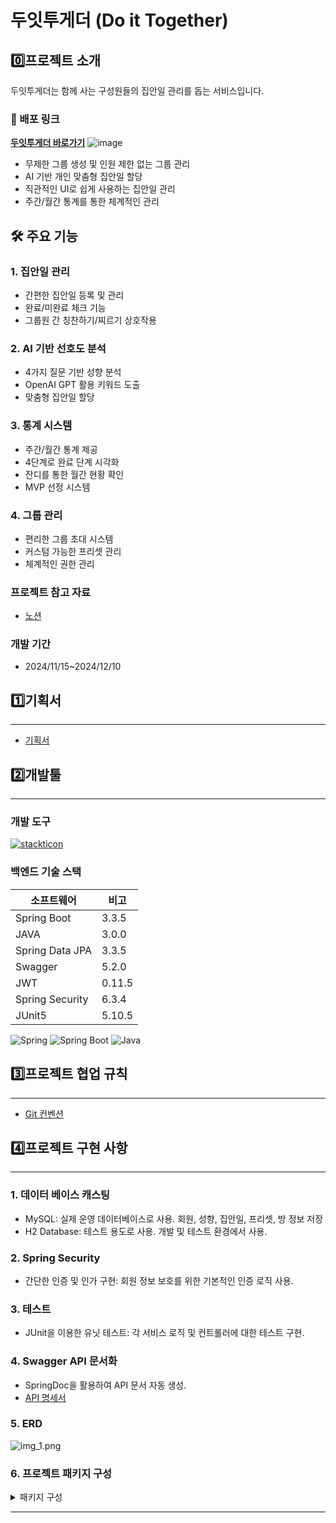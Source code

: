 # 두잇투게더 (Do it Together)

## 0️⃣프로젝트 소개
두잇투게더는 함께 사는 구성원들의 집안일 관리를 돕는 서비스입니다.

### 🔗 배포 링크
**[두잇투게더 바로가기](https://doit-together.vercel.app/)**
![image](https://github.com/user-attachments/assets/9ebc33ea-32fa-4d95-9df0-c3153b9a828c)

- 무제한 그룹 생성 및 인원 제한 없는 그룹 관리
- AI 기반 개인 맞춤형 집안일 할당
- 직관적인 UI로 쉽게 사용하는 집안일 관리
- 주간/월간 통계를 통한 체계적인 관리

## 🛠 주요 기능

### 1. 집안일 관리

- 간편한 집안일 등록 및 관리
- 완료/미완료 체크 기능
- 그룹원 간 칭찬하기/찌르기 상호작용

### 2. AI 기반 선호도 분석

- 4가지 질문 기반 성향 분석
- OpenAI GPT 활용 키워드 도출
- 맞춤형 집안일 할당

### 3. 통계 시스템

- 주간/월간 통계 제공
- 4단계로 완료 단계 시각화
- 잔디를 통한 월간 현황 확인
- MVP 선정 시스템

### 4. 그룹 관리

- 편리한 그룹 초대 시스템
- 커스텀 가능한 프리셋 관리
- 체계적인 권한 관리

### 프로젝트 참고 자료
* [노션](https://www.notion.so/13f74aba5e74803a8759df041286ef93)

### 개발 기간
* 2024/11/15~2024/12/10

## 1️⃣기획서
---
* [기획서](https://www.notion.so/7142dd98f2424ff4aca5626aa11b0af1)

## 2️⃣개발툴
---
### 개발 도구

[![stackticon](https://firebasestorage.googleapis.com/v0/b/stackticon-81399.appspot.com/o/images%2F1733713072747?alt=media&token=78c51470-61cd-43db-abd5-9e21da05b0e2)](https://github.com/msdio/stackticon)

### 백엔드 기술 스택
| 소프트웨어           | 비고     |
|-----------------|--------|
| Spring Boot     | 3.3.5  |
| JAVA            | 3.0.0  |
| Spring Data JPA | 3.3.5  |
| Swagger         | 5.2.0  |
| JWT             | 0.11.5 |
| Spring Security | 6.3.4  |
| JUnit5          | 5.10.5 |

![Spring](https://img.shields.io/badge/Spring-6DB33F?style=for-the-badge&logo=spring&logoColor=white)
![Spring Boot](https://img.shields.io/badge/Spring_Boot-6DB33F?style=for-the-badge&logo=spring-boot&logoColor=white)
![Java](https://img.shields.io/badge/Java-ED8B00?style=for-the-badge&logo=openjdk&logoColor=white)


## 3️⃣프로젝트 협업 규칙
---
* [Git 컨벤션](https://www.notion.so/Git-Convention-BE-5b8e90810b8f47509f8c98fa4a8f1e30)


## 4️⃣프로젝트 구현 사항
---
### 1. 데이터 베이스 캐스팅
* MySQL: 실제 운영 데이터베이스로 사용. 회원, 성향, 집안일, 프리셋, 방 정보 저장
* H2 Database: 테스트 용도로 사용. 개발 및 테스트 환경에서 사용.

### 2. Spring Security
* 간단한 인증 및 인가 구현: 회원 정보 보호를 위한 기본적인 인증 로직 사용.

### 3. 테스트
* JUnit을 이용한 유닛 테스트: 각 서비스 로직 및 컨트롤러에 대한 테스트 구현.

### 4. Swagger API 문서화
* SpringDoc을 활용하여 API 문서 자동 생성.
* [API 명세서](https://3.39.64.195.nip.io/api)

### 5. ERD
![img_1.png](img_1.png)

### 6. 프로젝트 패키지 구성
<details><summary> 패키지 구성 </summary>
    application

    ├─main
    │  ├─java
    │  │  └─com
    │  │      └─doittogether
    │  │          └─platform
    │  │              ├─application
    │  │              │  └─global
    │  │              │      ├─code
    │  │              │      ├─exception
    │  │              │      │  ├─channel
    │  │              │      │  ├─housework
    │  │              │      │  ├─personality
    │  │              │      │  ├─preset
    │  │              │      │  ├─reaction
    │  │              │      │  ├─redis
    │  │              │      │  ├─statistics
    │  │              │      │  └─user
    │  │              │      └─response
    │  │              ├─business
    │  │              │  ├─channel
    │  │              │  ├─housework
    │  │              │  ├─invite
    │  │              │  ├─openai
    │  │              │  │  ├─dto
    │  │              │  │  └─util
    │  │              │  ├─personality
    │  │              │  ├─preset
    │  │              │  ├─reaction
    │  │              │  ├─redis
    │  │              │  ├─stastics
    │  │              │  └─user
    │  │              ├─common
    │  │              │  ├─config
    │  │              │  │  └─jwt
    │  │              │  ├─exception
    │  │              │  └─oauth2
    │  │              │      ├─dto
    │  │              │      └─filter
    │  │              ├─domain
    │  │              │  ├─entity
    │  │              │  └─enumeration
    │  │              ├─infrastructure
    │  │              │  ├─handler
    │  │              │  │  └─redis
    │  │              │  └─persistence
    │  │              │      ├─channel
    │  │              │      ├─housework
    │  │              │      ├─personality
    │  │              │      ├─preset
    │  │              │      ├─reaction
    │  │              │      └─user
    │  │              └─presentation
    │  │                  ├─controller
    │  │                  │  ├─channel
    │  │                  │  ├─housework
    │  │                  │  ├─personality
    │  │                  │  ├─preset
    │  │                  │  ├─reaction
    │  │                  │  ├─stastics
    │  │                  │  └─user
    │  │                  └─dto
    │  │                      ├─channel
    │  │                      │  ├─request
    │  │                      │  └─response
    │  │                      ├─housework
    │  │                      ├─personality
    │  │                      ├─preset
    │  │                      │  ├─request
    │  │                      │  └─response
    │  │                      ├─reaction
    │  │                      ├─stastics
    │  │                      └─user
    │  │                          ├─request
    │  │                          └─response
    │  └─resources
    │      └─redis
    └─test
    └─java
    └─com
    └─doittogether
    └─platform
    ├─application
    │  └─global
    │      ├─exception
    │      └─response
    └─business
    ├─channel
    ├─invite
    └─redis

</details>

---